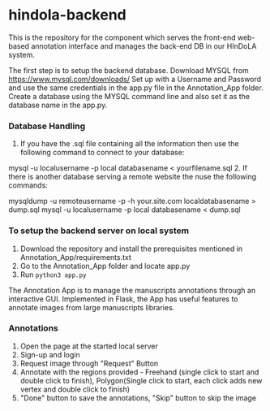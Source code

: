 # hindola-backend
This is the repository for the component which serves the front-end web-based annotation interface and manages the back-end DB in our HInDoLA system. 

The first step is to setup the backend database. 
Download MYSQL from https://www.mysql.com/downloads/
Set up with a Username and Password and use the same credentials in the app.py file in the Annotation_App folder.
Create a database using the MYSQL command line and also set it as the database name in the app.py.

### Database Handling
1. If you have the .sql file containing all the information then use the following command to connect to your database:

 mysql -u localusername -p local databasename < yourfilename.sql
2. If there is another database serving a remote website the nuse the following commands:

 mysqldump -u remoteusername -p -h your.site.com localdatabasename > dump.sql
 mysql -u localusername -p local databasename < dump.sql
### To setup the backend server on local system
1. Download the repository and install the prerequisites mentioned in Annotation_App/requirements.txt
2. Go to the Annotation_App folder and locate app.py
3. Run ```python3 app.py ```

The Annotation App is to manage the manuscripts annotations through an interactive GUI. Implemented in Flask, the App has useful features to annotate images from large manuscripts libraries.

### Annotations
1. Open the page at the started local server
2. Sign-up and login
3. Request image through "Request" Button
4. Annotate with the regions provided - Freehand (single click to start and double click to finish), Polygon(Single click     to start, each click adds new vertex and double click to finish)
5. "Done" button to save the annotations, "Skip" button to skip the image 
